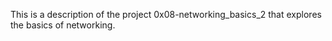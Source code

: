 This is a description of the project 0x08-networking_basics_2 that explores the basics of networking.
